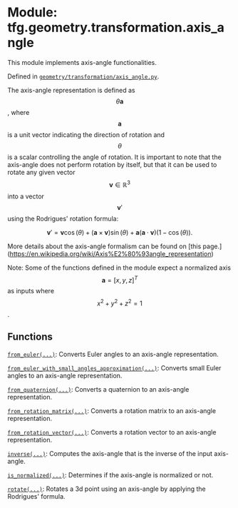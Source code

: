 <div itemscope itemtype="http://developers.google.com/ReferenceObject">
<meta itemprop="name" content="tfg.geometry.transformation.axis_angle" />
<meta itemprop="path" content="Stable" />
</div>

# Module: tfg.geometry.transformation.axis_angle

This module implements axis-angle functionalities.



Defined in [`geometry/transformation/axis_angle.py`](https://github.com/tensorflow/graphics/blob/master/tensorflow_graphics/geometry/transformation/axis_angle.py).

<!-- Placeholder for "Used in" -->

The axis-angle representation is defined as $$\theta\mathbf{a}$$, where
$$\mathbf{a}$$ is a unit vector indicating the direction of rotation and
$$\theta$$ is a scalar controlling the angle of rotation. It is important to
note that the axis-angle does not perform rotation by itself, but that it can be
used to rotate any given vector $$\mathbf{v} \in {\mathbb{R}^3}$$ into
a vector $$\mathbf{v}'$$ using the Rodrigues' rotation formula:

$$\mathbf{v}'=\mathbf{v}\cos(\theta)+(\mathbf{a}\times\mathbf{v})\sin(\theta)
+\mathbf{a}(\mathbf{a}\cdot\mathbf{v})(1-\cos(\theta)).$$

More details about the axis-angle formalism can be found on [this page.]
(https://en.wikipedia.org/wiki/Axis%E2%80%93angle_representation)

Note: Some of the functions defined in the module expect
a normalized axis $$\mathbf{a} = [x, y, z]^T$$ as inputs where
$$x^2 + y^2 + z^2 = 1$$.

## Functions

[`from_euler(...)`](../../../tfg/geometry/transformation/axis_angle/from_euler.md): Converts Euler angles to an axis-angle representation.

[`from_euler_with_small_angles_approximation(...)`](../../../tfg/geometry/transformation/axis_angle/from_euler_with_small_angles_approximation.md): Converts small Euler angles to an axis-angle representation.

[`from_quaternion(...)`](../../../tfg/geometry/transformation/axis_angle/from_quaternion.md): Converts a quaternion to an axis-angle representation.

[`from_rotation_matrix(...)`](../../../tfg/geometry/transformation/axis_angle/from_rotation_matrix.md): Converts a rotation matrix to an axis-angle representation.

[`from_rotation_vector(...)`](../../../tfg/geometry/transformation/axis_angle/from_rotation_vector.md): Converts a rotation vector to an axis-angle representation.

[`inverse(...)`](../../../tfg/geometry/transformation/axis_angle/inverse.md): Computes the axis-angle that is the inverse of the input axis-angle.

[`is_normalized(...)`](../../../tfg/geometry/transformation/axis_angle/is_normalized.md):
Determines if the axis-angle is normalized or not.

[`rotate(...)`](../../../tfg/geometry/transformation/axis_angle/rotate.md): Rotates a 3d point using an axis-angle by applying the Rodrigues' formula.


